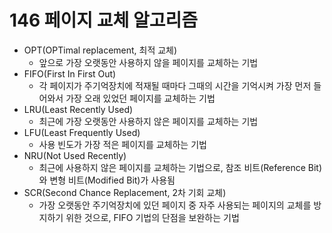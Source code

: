 # 146 페이지 교체 알고리즘

- OPT(OPTimal replacement, 최적 교체)
  - 앞으로 가장 오랫동안 사용하지 않을 페이지를 교체하는 기법
- FIFO(First In First Out)
  - 각 페이지가 주기억장치에 적재될 때마다 그때의 시간을 기억시켜 가장 먼저 들어와서 가장 오래 있었던 페이지를 교체하는 기법
- LRU(Least Recently Used)
  - 최근에 가장 오랫동안 사용하지 않은 페이지를 교체하는 기법
- LFU(Least Frequently Used)
  - 사용 빈도가 가장 적은 페이지를 교체하는 기법
- NRU(Not Used Recently)
  - 최근에 사용하지 않은 페이지를 교체하는 기법으로, 참조 비트(Reference Bit)와 변형 비트(Modified Bit)가 사용됨
- SCR(Second Chance Replacement, 2차 기회 교체)
  - 가장 오랫동안 주기억장치에 있던 페이지 중 자주 사용되는 페이지의 교체를 방지하기 위한 것으로, FIFO 기법의 단점을 보완하는 기법
